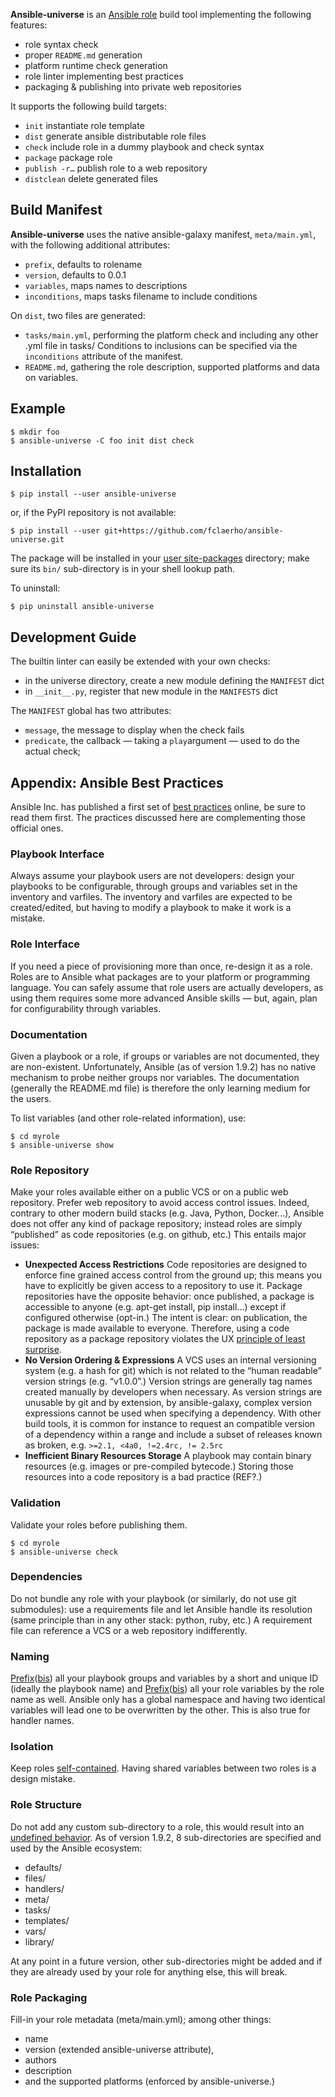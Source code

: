 
**Ansible-universe** is an [Ansible role](http://docs.ansible.com/ansible/playbooks_roles.html) build tool implementing the following features:
  * role syntax check
  * proper `README.md` generation
  * platform runtime check generation
  * role linter implementing best practices
  * packaging & publishing into private web repositories

It supports the following build targets:
  * `init` instantiate role template
  * `dist` generate ansible distributable role files
  * `check` include role in a dummy playbook and check syntax
  * `package` package role
  * `publish -r…` publish role to a web repository
  * `distclean` delete generated files


Build Manifest
--------------

**Ansible-universe** uses the native ansible-galaxy manifest, `meta/main.yml`, with the following additional attributes:
  * `prefix`, defaults to rolename
  * `version`, defaults to 0.0.1
  * `variables`, maps names to descriptions
  * `inconditions`, maps tasks filename to include conditions

On `dist`, two files are generated:
  * `tasks/main.yml`, performing the platform check and including any other .yml file in tasks/
    Conditions to inclusions can be specified via the `inconditions` attribute of the manifest.
  * `README.md`, gathering the role description, supported platforms and data on variables.


Example
-------

	$ mkdir foo
	$ ansible-universe -C foo init dist check


Installation
------------

	$ pip install --user ansible-universe

or, if the PyPI repository is not available:

	$ pip install --user git+https://github.com/fclaerho/ansible-universe.git

The package will be installed in your [user site-packages](https://www.python.org/dev/peps/pep-0370/#specification) directory; make sure its `bin/` sub-directory is in your shell lookup path.

To uninstall:

	$ pip uninstall ansible-universe


Development Guide
-----------------

The builtin linter can easily be extended with your own checks:
  * in the universe directory, create a new module defining the `MANIFEST` dict
  * in `__init__.py`, register that new module in the `MANIFESTS` dict

The `MANIFEST` global has two attributes:
  * `message`, the message to display when the check fails
  * `predicate`, the callback — taking a `play`argument — used to do the actual check;


Appendix: Ansible Best Practices
--------------------------------

Ansible Inc. has published a first set of [best practices][1] online, be sure to read them first.
The practices discussed here are complementing those official ones.

### Playbook Interface

Always assume your playbook users are not developers:
design your playbooks to be configurable, through groups and variables set in the inventory and varfiles.
The inventory and varfiles are expected to be created/edited,
but having to modify a playbook to make it work is a mistake.

### Role Interface

If you need a piece of provisioning more than once, re-design it as a role.
Roles are to Ansible what packages are to your platform or programming language.
You can safely assume that role users are actually developers,
as using them requires some more advanced Ansible skills — but, again, plan for configurability through variables.

### Documentation

Given a playbook or a role, if groups or variables are not documented, they are non-existent.
Unfortunately, Ansible (as of version 1.9.2) has no native mechanism to probe neither groups nor variables.
The documentation (generally the README.md file) is therefore the only learning medium for the users.

To list variables (and other role-related information), use:

	$ cd myrole
	$ ansible-universe show

### Role Repository

Make your roles available either on a public VCS or on a public web repository.
Prefer web repository to avoid access control issues.
Indeed, contrary to other modern build stacks (e.g. Java, Python, Docker...),
Ansible does not offer any kind of package repository;
instead roles are simply “published” as code repositories (e.g. on github, etc.)
This entails major issues:
  * __Unexpected Access Restrictions__
    Code repositories are designed to enforce fine grained access control from the ground up;
    this means you have to explicitly be given access to a repository to use it.
    Package repositories have the opposite behavior: once published,
    a package is accessible to anyone (e.g. apt-get install, pip install...)
    except if configured otherwise (opt-in.) The intent is clear: on publication,
    the package is made available to everyone. Therefore, using a code repository as a package
    repository violates the UX [principle of least surprise][5].
  * __No Version Ordering & Expressions__
    A VCS uses an internal versioning system (e.g. a hash for git)
    which is not related to the “human readable” version strings (e.g. “v1.0.0”.)
    Version strings are generally tag names created manually by developers when necessary.
    As version strings are unusable by git and by extension, by ansible-galaxy,
    complex version expressions cannot be used when specifying a dependency.
    With other build tools, it is common for instance to request an compatible version of a dependency
    within a range and include a subset of releases known as broken, e.g. `>=2.1, <4a0, !=2.4rc, != 2.5rc`
  * __Inefficient Binary Resources Storage__
    A playbook may contain binary resources (e.g. images or pre-compiled bytecode.)
    Storing those resources into a code repository is a bad practice (REF?.)

### Validation

Validate your roles before publishing them.

	$ cd myrole
	$ ansible-universe check

### Dependencies

Do not bundle any role with your playbook (or similarly, do not use git submodules):
use a requirements file and let Ansible handle its resolution (same principle than in any other stack: python, ruby, etc.)
A requirement file can reference a VCS or a web repository indifferently.

### Naming

[Prefix][2]([bis][3]) all your playbook groups and variables by a short and unique ID (ideally the playbook name)
and [Prefix][2]([bis][3]) all your role variables by the role name as well.
Ansible only has a global namespace and having two identical variables will lead one to be overwritten by the other.
This is also true for handler names.

### Isolation

Keep roles [self-contained][2].
Having shared variables between two roles is a design mistake.

### Role Structure

Do not add any custom sub-directory to a role, this would result into an [undefined behavior][6].
As of version 1.9.2, 8 sub-directories are specified and used by the Ansible ecosystem:
  * defaults/
  * files/
  * handlers/
  * meta/
  * tasks/
  * templates/
  * vars/
  * library/

At any point in a future version, other sub-directories might be added
and if they are already used by your role for anything else, this will break.

### Role Packaging

Fill-in your role metadata (meta/main.yml); among other things:
  * name
  * version (extended ansible-universe attribute),
  * authors
  * description
  * and the supported platforms (enforced by ansible-universe.)

<!-- REFERENCES -->
[1]: http://docs.ansible.com/ansible/playbooks_best_practices.html
[2]: https://openedx.atlassian.net/wiki/display/OpenOPS/Ansible+Code+Conventions
[3]: http://shop.oreilly.com/product/0636920035626.do
[4]: https://www.python.org/dev/peps/pep-0440/#version-specifiers
[5]: https://en.wikipedia.org/wiki/Principle_of_least_astonishment
[6]: https://en.wikipedia.org/wiki/Undefined_behavior
